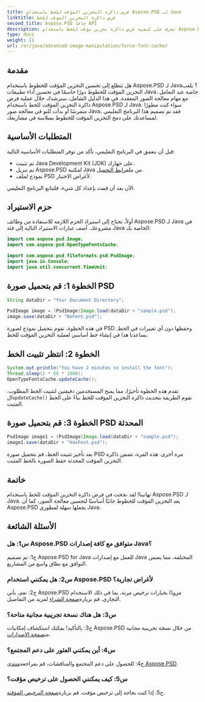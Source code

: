 ```yaml
---
title: فرض ذاكرة التخزين المؤقت للخط باستخدام Aspose.PSD لـ Java
linktitle: فرض ذاكرة التخزين المؤقت للخط
second_title: Aspose.PSD جافا API
description: تعرف على كيفية فرض ذاكرة تخزين مؤقت للخط باستخدام Aspose.PSD لـ Java. قم بتحسين معالجة الصور وتحسين الأداء باستخدام هذا الدليل التفصيلي خطوة بخطوة.
type: docs
weight: 11
url: /ar/java/advanced-image-manipulation/force-font-cache/
---
```

## مقدمة

هل تتطلع إلى تحسين التخزين المؤقت للخطوط باستخدام Aspose.PSD لـ Java؟ يلعب التخزين المؤقت للخطوط دورًا حاسمًا في تحسين أداء تطبيقات Java، خاصة عند التعامل مع مهام معالجة الصور المعقدة. في هذا الدليل الشامل، سنرشدك خلال عملية فرض ذاكرة التخزين المؤقت للخط باستخدام Aspose.PSD لـ Java. سواء كنت مطورًا متمرسًا أو بدأت للتو في معالجة صور Java، فقد تم تصميم هذا البرنامج التعليمي لمساعدتك على دمج التخزين المؤقت للخطوط بسلاسة في مشاريعك.

## المتطلبات الأساسية

قبل أن نتعمق في البرنامج التعليمي، تأكد من توفر المتطلبات الأساسية التالية:

- تم تثبيت Java Development Kit (JDK) على جهازك.
-  تم تنزيل Aspose.PSD لمكتبة Java من ملف[رابط التحميل](https://releases.aspose.com/psd/java/).
- نموذج لملف PSD لأغراض الاختبار.

الآن بعد أن قمت بإعداد كل شيء، فلنتابع البرنامج التعليمي.

## حزم الاستيراد

أولاً، تحتاج إلى استيراد الحزم اللازمة للاستفادة من وظائف Aspose.PSD لـ Java في مشروعك. أضف عبارات الاستيراد التالية إلى فئة Java الخاصة بك:

```java
import com.aspose.psd.Image;
import com.aspose.psd.OpenTypeFontsCache;

import com.aspose.psd.fileformats.psd.PsdImage;
import java.io.Console;
import java.util.concurrent.TimeUnit;
```

## الخطوة 1: قم بتحميل صورة PSD

```java
String dataDir = "Your Document Directory";

PsdImage image = (PsdImage)Image.load(dataDir + "sample.psd");
image.save(dataDir + "NoFont.psd");
```

في هذه الخطوة، نقوم بتحميل نموذج لصورة PSD وحفظها دون أي تغييرات في الخط. يساعدنا هذا في إنشاء خط أساسي لعملية التخزين المؤقت للخط.

## الخطوة 2: انتظر تثبيت الخط

```java
System.out.println("You have 2 minutes to install the font");
Thread.sleep(2 * 60 * 1000);
OpenTypeFontsCache.updateCache();
```

 تقدم هذه الخطوة تأخيرًا، مما يمنح المستخدمين دقيقتين لتثبيت الخط المطلوب. ال`updateCache()` تقوم الطريقة بتحديث ذاكرة التخزين المؤقت للخط بناءً على الخط المثبت.

## الخطوة 3: قم بتحميل صورة PSD المحدثة

```java
PsdImage image1 = (PsdImage)Image.load(dataDir + "sample.psd");
image1.save(dataDir + "HasFont.psd");
```

بعد تأخير تثبيت الخط، قم بتحميل صورة PSD مرة أخرى. هذه المرة، تضمن ذاكرة التخزين المؤقت المحدثة حفظ الصورة بالخط المثبت.

## خاتمة

تهانينا! لقد نجحت في فرض ذاكرة التخزين المؤقت للخط باستخدام Aspose.PSD لـ Java. يعد التخزين المؤقت للخطوط جانبًا أساسيًا لتحسين معالجة الصور، كما أن Aspose.PSD يجعلها سهلة لمطوري Java.

## الأسئلة الشائعة

### س1: هل Aspose.PSD متوافق مع كافة إصدارات Java؟

ج1: تم تصميم Aspose.PSD for Java للعمل مع إصدارات Java المختلفة، مما يضمن التوافق مع نطاق واسع من المشاريع.

### س2: هل يمكنني استخدام Aspose.PSD لأغراض تجارية؟

 ج2: نعم، يأتي Aspose.PSD مزودًا بخيارات ترخيص مرنة، بما في ذلك الاستخدام التجاري. قم بزيارة[صفحة الشراء](https://purchase.aspose.com/buy) لمزيد من التفاصيل.

### س3: هل هناك نسخة تجريبية مجانية متاحة؟

 ج3: بالتأكيد! يمكنك استكشاف إمكانيات Aspose.PSD من خلال نسخة تجريبية مجانية من[صفحة الإصدارات](https://releases.aspose.com/).

### س4: أين يمكنني العثور على دعم المجتمع؟

 ج4: للحصول على دعم المجتمع والمناقشات، قم بمراجعة[منتدى Aspose.PSD](https://forum.aspose.com/c/psd/34).

### س5: كيف يمكنني الحصول على ترخيص مؤقت؟

 ج5: إذا كنت بحاجة إلى ترخيص مؤقت، قم بزيارة[صفحة الترخيص المؤقتة](https://purchase.aspose.com/temporary-license/).